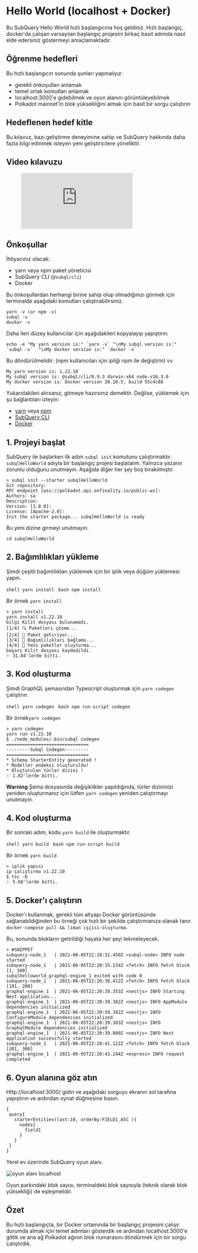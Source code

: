# Hello World (localhost + Docker)

Bu SubQuery Hello World hızlı başlangıcına hoş geldiniz. Hızlı başlangıç, docker'da çalışan varsayılan başlangıç projesini birkaç basit adımda nasıl elde edersiniz göstermeyi amaçlamaktadır.

## Öğrenme hedefleri

Bu hızlı başlangıcın sonunda şunları yapmalıyız:

- gerekli önkoşulları anlamak
- temel ortak komutları anlamak
- localhost:3000'e gidebilmek ve oyun alanını görüntüleyebilmek
- Polkadot mainnet'in blok yüksekliğini almak için basit bir sorgu çalıştırın

## Hedeflenen hedef kitle

Bu kılavuz, bazı geliştirme deneyimine sahip ve SubQuery hakkında daha fazla bilgi edinmek isteyen yeni geliştiricilere yöneliktir.

## Video kılavuzu

<figure class="video_container">
  <iframe src="https://www.youtube.com/embed/j034cyUYb7k" frameborder="0" allowfullscreen="true"></iframe>
</figure>

## Önkoşullar

İhtiyacınız olacak:

- yarn veya npm paket yöneticisi
- SubQuery CLI (`@subql/cli`)
- Docker

Bu önkoşullardan herhangi birine sahip olup olmadığınızı görmek için terminalde aşağıdaki komutları çalıştırabilirsiniz.

```shell
yarn -v (or npm -v)
subql -v
docker -v
```

Daha ileri düzey kullanıcılar için aşağıdakileri kopyalayıp yapıştırın:

```shell
echo -e "My yarn version is:" `yarn -v` "\nMy subql version is:" `subql -v`  "\nMy docker version is:" `docker -v`
```

Bu döndürülmelidir: (npm kullanıcıları için ipliği npm ile değiştirin) vv

```shell
My yarn version is: 1.22.10
My subql version is: @subql/cli/0.9.3 darwin-x64 node-v16.3.0
My docker version is: Docker version 20.10.5, build 55c4c88
```

Yukarıdakileri alırsanız, gitmeye hazırsınız demektir. Değilse, yüklemek için şu bağlantıları izleyin:

- [yarn](https://classic.yarnpkg.com/en/docs/install/) veya [npm](https://www.npmjs.com/get-npm)
- [SubQuery CLI](quickstart.md#install-the-subquery-cli)
- [Docker](https://docs.docker.com/get-docker/)

## 1. Projeyi başlat

SubQuery ile başlarken ilk adım `subql init` komutunu çalıştırmaktır. `subqlHelloWorld` adıyla bir başlangıç projesi başlatalım. Yalnızca yazarın zorunlu olduğunu unutmayın. Aşağıda diğer her şey boş bırakılmıştır.

```shell
> subql init --starter subqlHelloWorld
Git repository:
RPC endpoint [wss://polkadot.api.onfinality.io/public-ws]:
Authors: sa
Description:
Version: [1.0.0]:
License: [Apache-2.0]:
Init the starter package... subqlHelloWorld is ready

```

Bu yeni dizine girmeyi unutmayın.

```shell
cd subqlHelloWorld
```

## 2. Bağımlılıkları yükleme

Şimdi çeşitli bağımlılıkları yüklemek için bir iplik veya düğüm yüklemesi yapın.

<CodeGroup> <CodeGroupItem title="YARN" active> ```shell yarn install ``` </CodeGroupItem>
<CodeGroupItem title="NPM"> ```bash npm install ``` </CodeGroupItem> </CodeGroup>

Bir örnek `yarn install`

```shell
> yarn install
yarn install v1.22.10
bilgi Kilit dosyası bulunamadı.
[1/4] 🔍 Paketleri çözme...
[2/4] 🚚 Paket getiriyor...
[3/4] 🔗 Bağımlılıkları bağlama...
[4/4] 🔨 Yeni paketler oluşturma...
başarı Kilit dosyası kaydedildi.
✨ 31.84'lerde bitti.
```

## 3. Kod oluşturma

Şimdi GraphQL şemasından Typescript oluşturmak için `yarn codegen` çalıştırın.

<CodeGroup> <CodeGroupItem title="YARN" active> ```shell yarn codegen ``` </CodeGroupItem>
<CodeGroupItem title="NPM"> ```bash npm run-script codegen ``` </CodeGroupItem> </CodeGroup>

Bir örnek`yarn codegen`

```shell
> yarn codegen
yarn run v1.22.10
$ ./node_modules/.bin/subql codegen
===============================
---------Subql Codegen---------
===============================
* Schema StarterEntity generated !
* Modeller endeksi oluşturuldu!
* Oluşturulan türler dizini !
✨ 1.02'lerde bitti.
```

**Warning** Şema dosyasında değişiklikler yapıldığında, türler dizininizi yeniden oluşturmanız için lütfen `yarn codegen` yeniden çalıştırmayı unutmayın.

## 4. Kod oluşturma

Bir sonraki adım, kodu `yarn build` ile oluşturmaktır.

<CodeGroup> <CodeGroupItem title="YARN" active> ```shell yarn build ``` </CodeGroupItem>
<CodeGroupItem title="NPM"> ```bash npm run-script build ``` </CodeGroupItem> </CodeGroup>

Bir örnek `yarn build`

```shell
> iplik yapısı
ip çalıştırma v1.22.10
$ tsc -b
✨ 5.68'lerde bitti.
```

## 5. Docker'ı çalıştırın

Docker'ı kullanmak, gerekli tüm altyapı Docker görüntüsünde sağlanabildiğinden bu örneği çok hızlı bir şekilde çalıştırmanıza olanak tanır. `docker-compose pull && liman işçisi-oluşturma`.

Bu, sonunda blokların getirildiği hayata her şeyi tekmeleyecek.

```shell
> #SNIPPET
subquery-node_1   | 2021-06-05T22:20:31.450Z <subql-node> INFO node started
subquery-node_1   | 2021-06-05T22:20:35.134Z <fetch> INFO fetch block [1, 100]
subqlhelloworld_graphql-engine_1 exited with code 0
subquery-node_1   | 2021-06-05T22:20:38.412Z <fetch> INFO fetch block [101, 200]
graphql-engine_1  | 2021-06-05T22:20:39.353Z <nestjs> INFO Starting Nest application...
graphql-engine_1  | 2021-06-05T22:20:39.382Z <nestjs> INFO AppModule dependencies initialized
graphql-engine_1  | 2021-06-05T22:20:39.382Z <nestjs> INFO ConfigureModule dependencies initialized
graphql-engine_1  | 2021-06-05T22:20:39.383Z <nestjs> INFO GraphqlModule dependencies initialized
graphql-engine_1  | 2021-06-05T22:20:39.809Z <nestjs> INFO Nest application successfully started
subquery-node_1   | 2021-06-05T22:20:41.122Z <fetch> INFO fetch block [201, 300]
graphql-engine_1  | 2021-06-05T22:20:43.244Z <express> INFO request completed

```

## 6. Oyun alanına göz atın

Http://localhost:3000/ gidin ve aşağıdaki sorguyu ekranın sol tarafına yapıştırın ve ardından oynat düğmesine basın.

```
{
 query{
   starterEntities(last:10, orderBy:FIELD1_ASC ){
     nodes{
       field1
     }
   }
 }
}

```

Yerel ev üzerinde SubQuery oyun alanı.

![oyun alanı localhost](/assets/img/subql_playground.png)

Oyun parkındaki blok sayısı, terminaldeki blok sayısıyla (teknik olarak blok yüksekliği) de eşleşmelidir.

## Özet

Bu hızlı başlangıçta, bir Docker ortamında bir başlangıç projesini çalışır durumda almak için temel adımları gösterdik ve ardından localhost:3000'e gittik ve ana ağ Polkadot ağının blok numarasını döndürmek için bir sorgu çalıştırdık.
